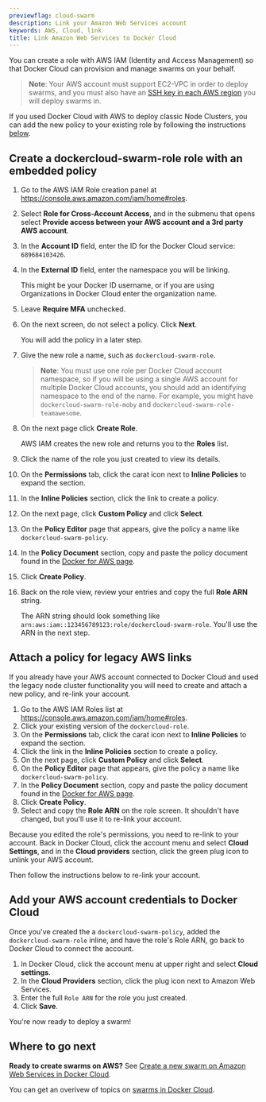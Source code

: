 ```yaml
---
previewflag: cloud-swarm
description: Link your Amazon Web Services account
keywords: AWS, Cloud, link
title: Link Amazon Web Services to Docker Cloud
---
```


You can create a role with AWS IAM (Identity and Access Management) so that
Docker Cloud can provision and manage swarms on your behalf.

> **Note**: Your AWS account must support EC2-VPC in order to deploy swarms, and
you must also have an [SSH key in each AWS region](https://docs.aws.amazon.com/AWSEC2/latest/UserGuide/ec2-key-pairs.html)
you will deploy swarms in.

If you used Docker Cloud with AWS to deploy classic Node Clusters, you can add
the new policy to your existing role by following the instructions
[below](#attach-a-policy-for-legacy-aws-links).

## Create a dockercloud-swarm-role role with an embedded policy

1.  Go to the AWS IAM Role creation panel at  <a href="https://console.aws.amazon.com/iam/home#roles">https://console.aws.amazon.com/iam/home#roles</a>.

2.  Select **Role for Cross-Account Access**, and in the submenu that opens select **Provide access between your AWS account and a 3rd party AWS account**.

3.  In the **Account ID** field, enter the ID for the Docker Cloud service: `689684103426`.
4.  In the **External ID** field, enter the namespace you will be linking.

    This might be your Docker ID username, or if you are using Organizations in Docker Cloud enter the organization name.

5.  Leave **Require MFA** unchecked.

6.  On the next screen, do not select a policy. Click **Next**.

    You will add the policy in a later step.

7.  Give the new role a name, such as `dockercloud-swarm-role`.

    > **Note**: You must use one role per Docker Cloud account namespace, so if
    you will be using a single AWS account for multiple Docker Cloud accounts,
    you should add an identifying namespace to the end of the name. For example,
    you might have `dockercloud-swarm-role-moby` and
    `dockercloud-swarm-role-teamawesome`.

8.  On the next page click **Create Role**.

    AWS IAM creates the new role and returns you to the **Roles** list.

9. Click the name of the role you just created to view its details.
10. On the **Permissions** tab, click the carat icon next to **Inline Policies** to expand the section.
11. In the **Inline Policies** section, click the link to create a policy.
12. On the next page, click **Custom Policy** and click **Select**.
13. On the **Policy Editor** page that appears, give the policy a name like `dockercloud-swarm-policy`.
14. In the **Policy Document** section, copy and paste the policy document found in the [Docker for AWS page](/docker-for-aws/iam-permissions/).
15. Click **Create Policy**.
16. Back on the role view, review your entries and copy the full **Role ARN** string.

    The ARN string should look something like `arn:aws:iam::123456789123:role/dockercloud-swarm-role`. You'll use the ARN in the next step.

## Attach a policy for legacy AWS links

If you already have your AWS account connected to Docker Cloud and used the legacy node cluster functionality you will need to create and attach a new policy, and re-link your account.

1. Go to the AWS IAM Roles list at  <a href="https://console.aws.amazon.com/iam/home#roles">https://console.aws.amazon.com/iam/home#roles</a>.
2. Click your existing version of the `dockercloud-role`.
3. On the **Permissions** tab, click the carat icon next to **Inline Policies** to expand the section.
4. Click the link in the **Inline Policies** section to create a policy.
5. On the next page, click **Custom Policy** and click **Select**.
6. On the **Policy Editor** page that appears, give the policy a name like `dockercloud-swarm-policy`.
7. In the **Policy Document** section, copy and paste the policy document found in the [Docker for AWS page](/docker-for-aws/iam-permissions/).
8. Click **Create Policy**.
9. Select and copy the **Role ARN** on the role screen.
    It shouldn't have changed, but you'll use it to re-link your account.

Because you edited the role's permissions, you need to re-link to your account.
Back in Docker Cloud, click the account menu and select **Cloud Settings**, and
in the **Cloud providers** section, click the green plug icon to unlink your AWS
account.

Then follow the instructions below to re-link your account.

## Add your AWS account credentials to Docker Cloud

Once you've created the a `dockercloud-swarm-policy`, added the
`dockercloud-swarm-role` inline, and have the role's Role ARN, go back to Docker
Cloud to connect the account.

1. In Docker Cloud, click the account menu at upper right and select **Cloud settings**.
2. In the **Cloud Providers** section, click the plug icon next to Amazon Web Services.
3. Enter the full `Role ARN` for the role you just created.
4. Click **Save**.

You're now ready to deploy a swarm!

## Where to go next

**Ready to create swarms on AWS?** See [Create a new swarm on Amazon Web Services in Docker Cloud](create-cloud-swarm-aws.md).

You can get an overivew of topics on [swarms in Docker Cloud](index.md).

